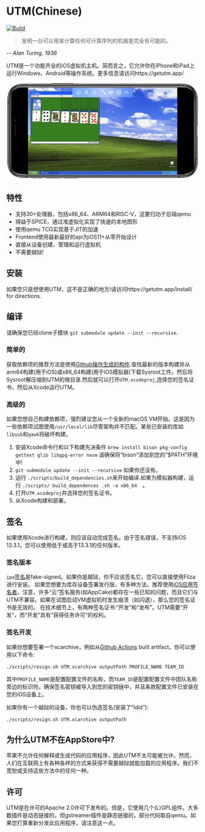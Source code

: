 # UTM(Chinese)
[![Build](https://github.com/utmapp/UTM/workflows/Build/badge.svg?branch=master&event=push)][1]

> 发明一台可以用来计算任何可计算序列的机器是完全有可能的。

-- <cite>Alan Turing, 1936</cite>

UTM是一个功能齐全的iOS虚拟机主机。简而言之，它允许你在iPhone和iPad上运行Windows、Android等操作系统。更多信息请访问https://getutm.app/

![Screenshot of UTM running on iPhone][4]

## 特性

* 支持30+处理器，包括x86_64、ARM64和RISC-V，这要归功于后端qemu
* 得益于SPICE，通过准虚拟化实现了快速的本地图形
* 使用qemu TCG实现基于JIT的加速
* Frontend使用最新最好的api为iOS11+从零开始设计
* 直接从设备创建、管理和运行虚拟机
* 不需要越狱!

## 安装

如果您只是想使用UTM，这不是正确的地方!请访问https://getutm.app/install/ for directions.

## 编译

请确保您已经clone子模块 `git submodule update --init --recursive`.

### 简单的

获取依赖项的推荐方法是使用[Github操作生成的构件][5].查找最新的版本构建并从arm64构建(用于iOS)或x86_64构建(用于iOS模拟器)下载Sysroot工件。然后将Sysroot解压缩到UTM的根目录.然后就可以打开`UTM.xcodeproj`,选择您的签名证书，然后从Xcode运行UTM。

### 高级的

如果您想自己构建依赖项，强烈建议您从一个全新的macOS VM开始。这是因为一些依赖项试图使用`/usr/local/lib`尽管架构并不匹配。某些已安装的库如`libusb`和`gawk`将破坏构建。

1. 安装Xcode命令行和以下构建先决条件
`brew install bison pkg-config gettext glib libgpg-error nasm`
请确保将“bison”添加到您的“$PATH”环境中!
2. `git submodule update --init --recursive` 如果你还没有。
3. 运行 `./scripts/build_dependencies.sh`来开始编译.如果为模拟器构建，运行 `./scripts/ build_dependences .sh -a x86_64  `。
4. 打开`UTM.xcodeproj`并选择您的签名证书。
5. 从Xcode构建和部署。

## 签名

如果使用Xcode进行构建，则应该自动完成签名。由于签名错误，不支持iOS 13.3.1。您可以使用低于或高于13.3.1的任何版本。

### 签名版本

`ipa`[签名][3]是fake-signed。如果你是越狱，你不应该签名它，您可以直接使用Filza进行安装。
如果您想要为库存设备签署发行版，有多种方法。推荐使用[iOS应用签名者][2]。注意，许多“云”签名服务(如AppCake)都存在一些已知的问题，而且它们与UTM不兼容。如果在试图启动VM虚拟机时发生崩溃（如闪退），那么您的签名证书是无效的。
在技术细节上，有两种签名证书:“开发”和“发布”。UTM需要“开发”，而“开发”具有“获得任务许可”的权利。

### 签名开发

如果你想要签署一个xcarchive，例如从[Github Actions][1] built artifact，你可以使用以下命令:

```
./scripts/resign.sh UTM.xcarchive outputPath PROFILE_NAME TEAM_ID
```

其中`PROFILE_NAME`是配置配置文件的名称，而`TEAM_ID`是配置配置文件中团队名称旁边的标识符。确保签名密钥被导入到您的密钥链中，并且条款配置文件已安装在您的iOS设备上。

如果你有一个越狱的设备，你也可以伪造签名(安装了“ldid”):

```
./scripts/resign.sh UTM.xcarchive outputPath
```

## 为什么UTM不在AppStore中?

苹果不允许任何解释或生成代码的应用程序，因此UTM不太可能被允许。然而，人们在互联网上有各种各样的方式来获得不需要越狱就能加载的应用程序。我们不宽恕或支持这些方法中的任何一种。

## 许可

UTM是在许可的Apache 2.0许可下发布的。但是，它使用几个(L)GPL组件。大多数插件是动态链接的，但gstreamer插件是静态链接的，部分代码取自qemu。如果您打算重新分发此应用程序，请注意这一点。

[1]: https://github.com/utmapp/UTM/actions?query=event%3Arelease+workflow%3ABuild
[2]: https://dantheman827.github.io/ios-app-signer/
[3]: https://github.com/utmapp/UTM/releases
[4]: screen.png
[5]: https://github.com/utmapp/UTM/actions?query=workflow%3ABuild+event%3Arelease+is%3Asuccess
